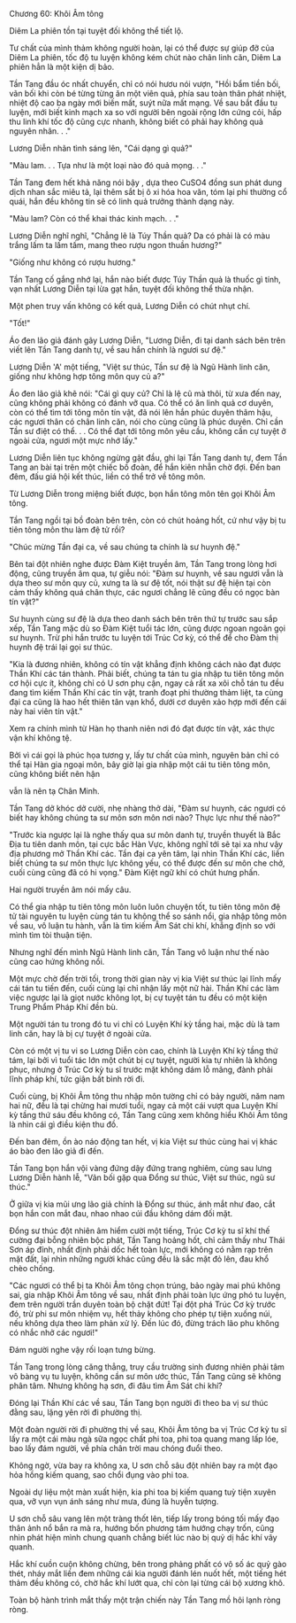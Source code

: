 




Chương 60: Khôi Âm tông


Diêm La phiên tồn tại tuyệt đối không thể tiết lộ.

Tư chất của mình thảm không người hoàn, lại có thể được sự giúp đỡ của Diêm La phiên, tốc độ tu luyện không kém chút nào chân linh căn, Diêm La phiên hẳn là một kiện dị bảo.

Tần Tang đầu óc nhất chuyển, chỉ có nói hươu nói vượn, "Hồi bẩm tiền bối, vãn bối khi còn bé từng từng ăn một viên quả, phía sau toàn thân phát nhiệt, nhiệt độ cao ba ngày mới biến mất, suýt nữa mất mạng. Về sau bắt đầu tu luyện, mới biết kinh mạch xa so với người bên ngoài rộng lớn cứng cỏi, hấp thu linh khí tốc độ cũng cực nhanh, không biết có phải hay không quả nguyên nhân. . ."

Lương Diễn nhãn tình sáng lên, "Cái dạng gì quả?"

"Màu lam. . . Tựa như là một loại nào đó quả mọng. . ."

Tần Tang đem hết khả năng nói bậy , dựa theo CuSO4 đồng sun phát dung dịch nhan sắc miêu tả, lại thêm sắt bị ô xi hóa hoa văn, tóm lại phi thường cổ quái, hắn đều không tin sẽ có linh quả trưởng thành dạng này.

"Màu lam? Còn có thể khai thác kinh mạch. . ."

Lương Diễn nghĩ nghĩ, "Chẳng lẽ là Túy Thần quả? Da có phải là có màu trắng lấm ta lấm tấm, mang theo rượu ngon thuần hương?"

"Giống như không có rượu hương."

Tần Tang cố gắng nhớ lại, hắn nào biết được Túy Thần quả là thuốc gì tính, vạn nhất Lương Diễn tại lừa gạt hắn, tuyệt đối không thể thừa nhận.

Một phen truy vấn không có kết quả, Lương Diễn có chút nhụt chí.

"Tốt!"

Áo đen lão giả đánh gãy Lương Diễn, "Lương Diễn, đi tại danh sách bên trên viết lên Tần Tang danh tự, về sau hắn chính là ngươi sư đệ."

Lương Diễn 'A' một tiếng, "Việt sư thúc, Tần sư đệ là Ngũ Hành linh căn, giống như không hợp tông môn quy củ a?"

Áo đen lão giả khẽ nói: "Cái gì quy củ? Chỉ là lệ cũ mà thôi, từ xưa đến nay, cũng không phải không có đánh vỡ qua. Có thể có ăn linh quả cơ duyên, còn có thể tìm tới tông môn tín vật, đã nói lên hắn phúc duyên thâm hậu, các ngươi thân có chân linh căn, nói cho cùng cũng là phúc duyên. Chỉ cần Tần sư điệt có thể. . . Có thể đạt tới tông môn yêu cầu, không cần cự tuyệt ở ngoài cửa, ngươi một mực nhớ lấy."

Lương Diễn liên tục không ngừng gật đầu, ghi lại Tần Tang danh tự, đem Tần Tang an bài tại trên một chiếc bồ đoàn, để hắn kiên nhẫn chờ đợi. Đến ban đêm, đấu giá hội kết thúc, liền có thể trở về tông môn.

Từ Lương Diễn trong miệng biết được, bọn hắn tông môn tên gọi Khôi Âm tông.

Tần Tang ngồi tại bồ đoàn bên trên, còn có chút hoảng hốt, cứ như vậy bị tu tiên tông môn thu làm đệ tử rồi?

"Chúc mừng Tần đại ca, về sau chúng ta chính là sư huynh đệ."

Bên tai đột nhiên nghe được Đàm Kiệt truyền âm, Tần Tang trong lòng hơi động, cũng truyền âm qua, tự giễu nói: "Đàm sư huynh, về sau ngươi vẫn là dựa theo sư môn quy củ, xưng ta là sư đệ tốt, nói thật sư đệ hiện tại còn cảm thấy không quá chân thực, các ngươi chẳng lẽ cũng đều có ngọc bàn tín vật?"

Sư huynh cùng sư đệ là dựa theo danh sách bên trên thứ tự trước sau sắp xếp, Tần Tang mặc dù so Đàm Kiệt tuổi tác lớn, cũng được ngoan ngoãn gọi sư huynh. Trừ phi hắn trước tu luyện tới Trúc Cơ kỳ, có thể để cho Đàm thị huynh đệ trái lại gọi sư thúc.

"Kia là đương nhiên, không có tín vật khẳng định không cách nào đạt được Thần Khí các tán thành. Phải biết, chúng ta tán tu gia nhập tu tiên tông môn cơ hội cực ít, không chỉ có U sơn phụ cận, ngay cả rất xa xôi chỗ tán tu đều đang tìm kiếm Thần Khí các tín vật, tranh đoạt phi thường thảm liệt, ta cùng đại ca cũng là hao hết thiên tân vạn khổ, dưới cơ duyên xảo hợp mới đến cái này hai viên tín vật."

Xem ra chính mình từ Hàn họ thanh niên nơi đó đạt được tín vật, xác thực vận khí không tệ.

Bởi vì cái gọi là phúc họa tương y, lấy tư chất của mình, nguyên bản chỉ có thể tại Hàn gia ngoại môn, bây giờ lại gia nhập một cái tu tiên tông môn, cũng không biết nên hận

vẫn là nên tạ Chân Minh.

Tần Tang dở khóc dở cười, nhẹ nhàng thở dài, "Đàm sư huynh, các ngươi có biết hay không chúng ta sư môn sơn môn nơi nào? Thực lực như thế nào?"

"Trước kia ngược lại là nghe thấy qua sư môn danh tự, truyền thuyết là Bắc Địa tu tiên danh môn, tại cực bắc Hàn Vực, không nghĩ tới sẽ tại xa như vậy địa phương mở Thần Khí các. Tần đại ca yên tâm, lại nhìn Thần Khí các, liền biết chúng ta sư môn thực lực không yếu, có thể được đến sư môn che chở, cuối cùng cũng đã có hi vọng." Đàm Kiệt ngữ khí có chút hưng phấn.

Hai người truyền âm nói mấy câu.

Có thể gia nhập tu tiên tông môn luôn luôn chuyện tốt, tu tiên tông môn đệ tử tài nguyên tu luyện cùng tán tu không thể so sánh nổi, gia nhập tông môn về sau, vô luận tu hành, vẫn là tìm kiếm Âm Sát chi khí, khẳng định so với mình tìm tòi thuận tiện.

Nhưng nghĩ đến mình Ngũ Hành linh căn, Tần Tang vô luận như thế nào cũng cao hứng không nổi.

Một mực chờ đến trời tối, trong thời gian này vị kia Việt sư thúc lại lĩnh mấy cái tán tu tiến đến, cuối cùng lại chỉ nhận lấy một nữ hài. Thần Khí các làm việc ngược lại là giọt nước không lọt, bị cự tuyệt tán tu đều có một kiện Trung Phẩm Pháp Khí đền bù.

Một người tán tu trong đó tu vi chỉ có Luyện Khí kỳ tầng hai, mặc dù là tam linh căn, hay là bị cự tuyệt ở ngoài cửa.

Còn có một vị tu vi so Lương Diễn còn cao, chính là Luyện Khí kỳ tầng thứ tám, lại bởi vì tuổi tác lớn một chút bị cự tuyệt, người kia tự nhiên là không phục, nhưng ở Trúc Cơ kỳ tu sĩ trước mặt không dám lỗ mãng, đành phải lĩnh pháp khí, tức giận bất bình rời đi.

Cuối cùng, bị Khôi Âm tông thu nhập môn tường chỉ có bảy người, năm nam hai nữ, đều là tại chừng hai mươi tuổi, ngay cả một cái vượt qua Luyện Khí kỳ tầng thứ sáu đều không có, Tần Tang cũng xem không hiểu Khôi Âm tông là nhìn cái gì điều kiện thu đồ.

Đến ban đêm, ồn ào náo động tan hết, vị kia Việt sư thúc cùng hai vị khác áo bào đen lão giả đi đến.

Tần Tang bọn hắn vội vàng đứng dậy đứng trang nghiêm, cùng sau lưng Lương Diễn hành lễ, "Vãn bối gặp qua Đổng sư thúc, Việt sư thúc, ngũ sư thúc."

Ở giữa vị kia mũi ưng lão giả chính là Đổng sư thúc, ánh mắt như đao, cắt bọn hắn con mắt đau, nhao nhao cúi đầu không dám đối mặt.

Đổng sư thúc đột nhiên âm hiểm cười một tiếng, Trúc Cơ kỳ tu sĩ khí thế cường đại bỗng nhiên bộc phát, Tần Tang hoảng hốt, chỉ cảm thấy như Thái Sơn áp đỉnh, nhất định phải dốc hết toàn lực, mới không có nằm rạp trên mặt đất, lại nhìn những người khác cũng đều là sắc mặt đỏ lên, đau khổ chèo chống.

"Các ngươi có thể bị ta Khôi Âm tông chọn trúng, bảo ngày mai phú không sai, gia nhập Khôi Âm tông về sau, nhất định phải toàn lực ứng phó tu luyện, đem trên người trần duyên toàn bộ chặt đứt! Tại đột phá Trúc Cơ kỳ trước đó, trừ phi sư môn nhiệm vụ, hết thảy không cho phép tự tiện xuống núi, nếu không dựa theo làm phản xử lý. Đến lúc đó, đừng trách lão phu không có nhắc nhở các ngươi!"

Đám người nghe vậy rối loạn tưng bừng.

Tần Tang trong lòng căng thẳng, truy cầu trường sinh đương nhiên phải tâm vô bàng vụ tu luyện, không cần sư môn ước thúc, Tần Tang cũng sẽ không phân tâm. Nhưng không hạ sơn, đi đâu tìm Âm Sát chi khí?

Đóng lại Thần Khí các về sau, Tần Tang bọn người đi theo ba vị sư thúc đằng sau, lặng yên rời đi phường thị.

Một đoàn người rời đi phường thị về sau, Khôi Âm tông ba vị Trúc Cơ kỳ tu sĩ lấy ra một cái màu ngà sữa ngọc chất phi toa, phi toa quang mang lấp lóe, bao lấy đám người, về phía chân trời mau chóng đuổi theo.

Không ngờ, vừa bay ra không xa, U sơn chỗ sâu đột nhiên bay ra một đạo hỏa hồng kiếm quang, sao chổi đụng vào phi toa.

Ngoài dự liệu một màn xuất hiện, kia phi toa bị kiếm quang tuỳ tiện xuyên qua, vỡ vụn vụn ánh sáng như mưa, đúng là huyễn tượng.

U sơn chỗ sâu vang lên một tràng thốt lên, tiếp lấy trong bóng tối mấy đạo thân ảnh nổ bắn ra mà ra, hướng bốn phương tám hướng chạy trốn, cũng nhìn phát hiện mình chung quanh chẳng biết lúc nào bị quỷ dị hắc khí vây quanh.

Hắc khí cuồn cuộn không chừng, bên trong phảng phất có vô số ác quỷ gào thét, nháy mắt liền đem những cái kia người đánh lén nuốt hết, một tiếng hét thảm đều không có, chờ hắc khí lướt qua, chỉ còn lại từng cái bộ xương khô.

Toàn bộ hành trình mắt thấy một trận chiến này Tần Tang mồ hôi lạnh ròng ròng.




